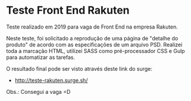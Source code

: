 # Teste Front End Rakuten
Teste realizado em 2019 para vaga de Front End na empresa Rakuten. 

Neste teste, foi solicitado a reprodução de uma página de "detalhe do produto" de acordo com as especificações de um arquivo PSD.
Realizei toda a marcação HTML, utilizei SASS como pré-processador CSS e Gulp para automatizar as tarefas.

O resultado final pode ser visto através deste link do surge:
- http://teste-rakuten.surge.sh/

Obs.: Consegui a vaga =D
